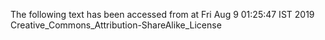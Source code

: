 The following text has been accessed from at Fri Aug 9 01:25:47 IST 2019
Creative_Commons_Attribution-ShareAlike_License

